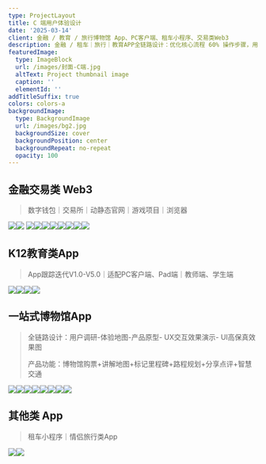 ```yaml
---
type: ProjectLayout
title: C 端用户体验设计
date: '2025-03-14'
client: 金融 / 教育 / 旅行博物馆 App、PC客户端、租车小程序、交易类Web3
description: 金融 / 租车｜旅行｜教育APP全链路设计：优化核心流程 60% 操作步骤，用户留存率提升 22%，输出多端适配设计系统！
featuredImage:
  type: ImageBlock
  url: /images/封面-C端.jpg
  altText: Project thumbnail image
  caption: ''
  elementId: ''
addTitleSuffix: true
colors: colors-a
backgroundImage:
  type: BackgroundImage
  url: /images/bg2.jpg
  backgroundSize: cover
  backgroundPosition: center
  backgroundRepeat: no-repeat
  opacity: 100
---
```

## 金融交易类 Web3

> 数字钱包｜交易所｜动静态官网｜游戏项目｜浏览器

![](https://preview--starlit-torte-21bb45-3e3e4.stackbit.dev/images/h54.png)![](https://preview--starlit-torte-21bb45-3e3e4.stackbit.dev/images/web2.png) ![](https://preview--starlit-torte-21bb45-3e3e4.stackbit.dev/images/more2.png)![](/images/%E9%82%B1%E9%9B%AA_%E8%AE%BE%E8%AE%A1%E5%B8%88_%E4%BD%9C%E5%93%81%E9%9B%86_41.png)![](/images/%E9%82%B1%E9%9B%AA_%E8%AE%BE%E8%AE%A1%E5%B8%88_%E4%BD%9C%E5%93%81%E9%9B%86_42.png)![](/images/%E6%88%AA%E5%B1%8F2025-03-18%2021.19.55.png)![](/images/%E6%88%AA%E5%B1%8F2025-03-18%2021.20.09.png)![](/images/%E6%88%AA%E5%B1%8F2025-03-18%2021.20.24.png)![](/images/%E6%88%AA%E5%B1%8F2025-03-18%2021.20.43.png)![](/images/more4.png)

## K12教育类App

> App跟踪迭代V1.0-V5.0｜适配PC客户端、Pad端｜教师端、学生端

![](https://preview--starlit-torte-21bb45-3e3e4.stackbit.dev/images/%E9%82%B1%E9%9B%AA-%20UI%E4%BD%9C%E5%93%81%E9%9B%86-compressed_23.png)![](https://preview--starlit-torte-21bb45-3e3e4.stackbit.dev/images/%E9%82%B1%E9%9B%AA-%20UI%E4%BD%9C%E5%93%81%E9%9B%86-compressed_24.png)![](https://preview--starlit-torte-21bb45-3e3e4.stackbit.dev/images/%E9%82%B1%E9%9B%AA-%20UI%E4%BD%9C%E5%93%81%E9%9B%86-compressed_25.png)![](https://preview--starlit-torte-21bb45-3e3e4.stackbit.dev/images/%E9%82%B1%E9%9B%AA-%20UI%E4%BD%9C%E5%93%81%E9%9B%86-compressed_28.png)

## 一站式博物馆App

> 全链路设计：用户调研-体验地图-产品原型- UX交互效果演示- UI高保真效果图
>
> 产品功能：博物馆购票+讲解地图+标记里程碑+路程规划+分享点评+智慧交通

![](https://preview--starlit-torte-21bb45-3e3e4.stackbit.dev/images/%E9%82%B1%E9%9B%AA_%E8%AE%BE%E8%AE%A1%E5%B8%88_%E4%BD%9C%E5%93%81%E9%9B%86_30.png)![](https://preview--starlit-torte-21bb45-3e3e4.stackbit.dev/images/%E9%82%B1%E9%9B%AA_%E8%AE%BE%E8%AE%A1%E5%B8%88_%E4%BD%9C%E5%93%81%E9%9B%86_31.png)![](https://preview--starlit-torte-21bb45-3e3e4.stackbit.dev/images/%E9%82%B1%E9%9B%AA_%E8%AE%BE%E8%AE%A1%E5%B8%88_%E4%BD%9C%E5%93%81%E9%9B%86_32.png)![](https://preview--starlit-torte-21bb45-3e3e4.stackbit.dev/images/%E9%82%B1%E9%9B%AA_%E8%AE%BE%E8%AE%A1%E5%B8%88_%E4%BD%9C%E5%93%81%E9%9B%86_33.png)![](https://preview--starlit-torte-21bb45-3e3e4.stackbit.dev/images/%E9%82%B1%E9%9B%AA_%E8%AE%BE%E8%AE%A1%E5%B8%88_%E4%BD%9C%E5%93%81%E9%9B%86_34.png)![](https://preview--starlit-torte-21bb45-3e3e4.stackbit.dev/images/%E9%82%B1%E9%9B%AA_%E8%AE%BE%E8%AE%A1%E5%B8%88_%E4%BD%9C%E5%93%81%E9%9B%86_35.png)![](https://preview--starlit-torte-21bb45-3e3e4.stackbit.dev/_static/app-assets/public/images/%E6%88%AA%E5%B1%8F2025-03-18%2020.39.10.png)![](https://preview--starlit-torte-21bb45-3e3e4.stackbit.dev/_static/app-assets/public/images/%E6%88%AA%E5%B1%8F2025-03-18%2020.40.12.png)

## 其他类 App

> 租车小程序｜情侣旅行类App

![](/images/%E6%88%AA%E5%B1%8F2025-03-18%2021.19.55.png)![](/images/%E5%8E%BB%E5%93%AA%E5%84%BF.png)
